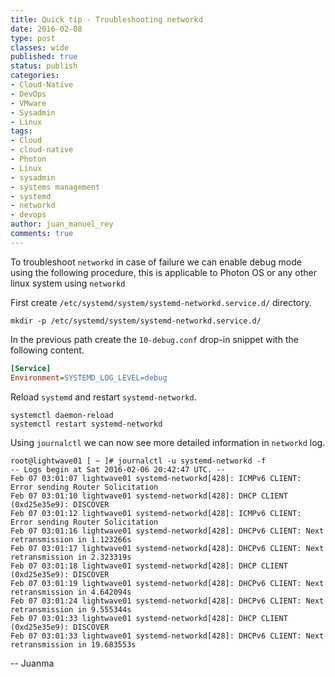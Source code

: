 ```yaml
---
title: Quick tip - Troubleshooting networkd
date: 2016-02-08
type: post
classes: wide
published: true
status: publish
categories:
- Cloud-Native
- DevOps
- VMware
- Sysadmin
- Linux
tags:
- Cloud
- cloud-native
- Photon
- Linux
- sysadmin
- systems management
- systemd
- networkd
- devops
author: juan_manuel_rey
comments: true
---
```


To troubleshoot `networkd` in case of failure we can enable debug mode using the following procedure, this is applicable to Photon OS or any other linux system using `networkd`

First create `/etc/systemd/system/systemd-networkd.service.d/` directory.

```text
mkdir -p /etc/systemd/system/systemd-networkd.service.d/
```

In the previous path create the `10-debug.conf` drop-in snippet with the following content.

```ini
[Service]
Environment=SYSTEMD_LOG_LEVEL=debug
```

Reload `systemd` and restart `systemd-networkd`.

```text
systemctl daemon-reload
systemctl restart systemd-networkd
```

Using `journalctl` we can now see more detailed information in `networkd` log.

```text
root@lightwave01 [ ~ ]# journalctl -u systemd-networkd -f
-- Logs begin at Sat 2016-02-06 20:42:47 UTC. --
Feb 07 03:01:07 lightwave01 systemd-networkd[428]: ICMPv6 CLIENT: Error sending Router Solicitation
Feb 07 03:01:10 lightwave01 systemd-networkd[428]: DHCP CLIENT (0xd25e35e9): DISCOVER
Feb 07 03:01:12 lightwave01 systemd-networkd[428]: ICMPv6 CLIENT: Error sending Router Solicitation
Feb 07 03:01:16 lightwave01 systemd-networkd[428]: DHCPv6 CLIENT: Next retransmission in 1.123266s
Feb 07 03:01:17 lightwave01 systemd-networkd[428]: DHCPv6 CLIENT: Next retransmission in 2.323319s
Feb 07 03:01:18 lightwave01 systemd-networkd[428]: DHCP CLIENT (0xd25e35e9): DISCOVER
Feb 07 03:01:19 lightwave01 systemd-networkd[428]: DHCPv6 CLIENT: Next retransmission in 4.642094s
Feb 07 03:01:24 lightwave01 systemd-networkd[428]: DHCPv6 CLIENT: Next retransmission in 9.555344s
Feb 07 03:01:33 lightwave01 systemd-networkd[428]: DHCP CLIENT (0xd25e35e9): DISCOVER
Feb 07 03:01:33 lightwave01 systemd-networkd[428]: DHCPv6 CLIENT: Next retransmission in 19.683553s
```

-- Juanma
